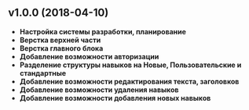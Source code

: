 ## v1.0.0 (2018-04-10)

* **Настройка системы разработки, планирование**
* **Верстка верхней части**
* **Верстка главного блока**
* **Добавление возможности авторизации**
* **Разделение структуры навыков на Новые, Пользовательские и стандартные**
* **Добавление возможности редактирования текста, заголовков**
* **Добавление возможности удаления навыков**
* **Добавление возможности добавления новых навыков**
